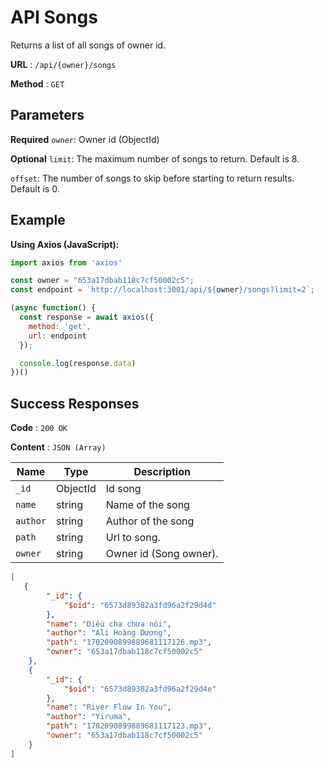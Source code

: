 # API Songs

Returns a list of all songs of owner id.

**URL** : `/api/{owner}/songs`

**Method** : `GET`


## Parameters
**Required**
`owner`:  Owner id (ObjectId)

**Optional**
`limit`: The maximum number of songs to return. Default is 8.

`offset`: The number of songs to skip before starting to return results. Default is 0.

## Example
**Using Axios (JavaScript):**
```javascript
import axios from 'axios'

const owner = "653a17dbab118c7cf50002c5";
const endpoint = `http://localhost:3001/api/${owner}/songs?limit=2`;

(async function() {
  const response = await axios({
    method: 'get',
    url: endpoint
  });

  console.log(response.data)
})()
```

## Success Responses

**Code** : `200 OK`

**Content** : `JSON (Array)`

| Name          | Type    | Description                                         |
|-------------- |---------|-----------------------------------------------------|
| `_id`| ObjectId | Id song |
| `name`  | string  | Name of the song |
| `author`| string | Author of the song    |
| `path` | string  | Url to song.                           |
| `owner` | string  | Owner id (Song owner).      

```json
[
   {
        "_id": {
            "$oid": "6573d89382a3fd96a2f29d4d"
        },
        "name": "Điều cha chưa nói",
        "author": "Ali Hoàng Dương",
        "path": "1702090899889681117126.mp3",
        "owner": "653a17dbab118c7cf50002c5"
    },
    {
        "_id": {
            "$oid": "6573d89382a3fd96a2f29d4e"
        },
        "name": "River Flow In You",
        "author": "Yiruma",
        "path": "1702090899889681117123.mp3",
        "owner": "653a17dbab118c7cf50002c5"
    }  
]
```